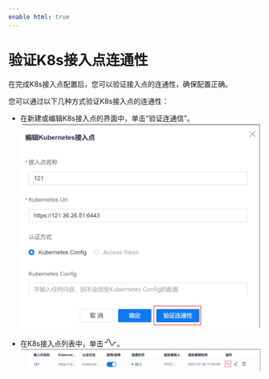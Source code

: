 ```yaml
---
enable html: true
---
```

# 验证K8s接入点连通性

在完成K8s接入点配置后，您可以验证接入点的连通性，确保配置正确。

您可以通过以下几种方式验证K8s接入点的连通性：
* 在新建或编辑K8s接入点的界面中，单击“验证连通信”。               
  <img src="fig/k8s接入点-验证连通性.png" style="zoom:50%">     
  
* 在K8s接入点列表中，单击![](fig/icon/连通.png)。          
  <img src="fig/k8s接入点-验证连通性-01.png" style="zoom:50%">     